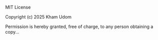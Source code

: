 MIT License

Copyright (c) 2025 Kham Udom

Permission is hereby granted, free of charge, to any person obtaining a copy...

